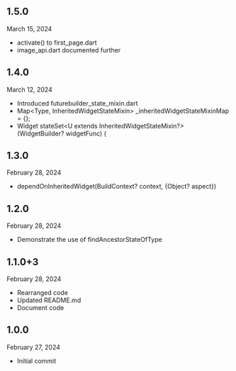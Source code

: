 
## 1.5.0
March 15, 2024
- activate() to first_page.dart
- image_api.dart documented further

## 1.4.0
March 12, 2024
- Introduced futurebuilder_state_mixin.dart
- Map<Type, InheritedWidgetStateMixin> _inheritedWidgetStateMixinMap = {};
-  Widget stateSet<U extends InheritedWidgetStateMixin?>(WidgetBuilder? widgetFunc) {

## 1.3.0
February 28, 2024
- dependOnInheritedWidget(BuildContext? context, {Object? aspect})

## 1.2.0
February 28, 2024
- Demonstrate the use of findAncestorStateOfType

## 1.1.0+3
February 28, 2024
- Rearranged code
- Updated README.md
- Document code

## 1.0.0
February 27, 2024
- Initial commit

